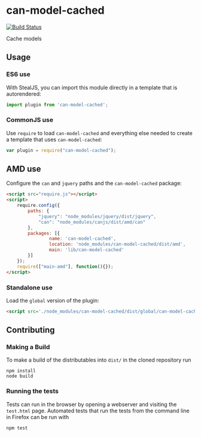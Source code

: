 # can-model-cached

[![Build Status](https://travis-ci.org/canjs/can-model-cached.png?branch=master)](https://travis-ci.org/canjs/can-model-cached)

Cache models

## Usage

### ES6 use

With StealJS, you can import this module directly in a template that is autorendered:

```js
import plugin from 'can-model-cached';
```

### CommonJS use

Use `require` to load `can-model-cached` and everything else
needed to create a template that uses `can-model-cached`:

```js
var plugin = require("can-model-cached");
```

## AMD use

Configure the `can` and `jquery` paths and the `can-model-cached` package:

```html
<script src="require.js"></script>
<script>
	require.config({
	    paths: {
	        "jquery": "node_modules/jquery/dist/jquery",
	        "can": "node_modules/canjs/dist/amd/can"
	    },
	    packages: [{
		    	name: 'can-model-cached',
		    	location: 'node_modules/can-model-cached/dist/amd',
		    	main: 'lib/can-model-cached'
	    }]
	});
	require(["main-amd"], function(){});
</script>
```

### Standalone use

Load the `global` version of the plugin:

```html
<script src='./node_modules/can-model-cached/dist/global/can-model-cached.js'></script>
```

## Contributing

### Making a Build

To make a build of the distributables into `dist/` in the cloned repository run

```
npm install
node build
```

### Running the tests

Tests can run in the browser by opening a webserver and visiting the `test.html` page.
Automated tests that run the tests from the command line in Firefox can be run with

```
npm test
```
